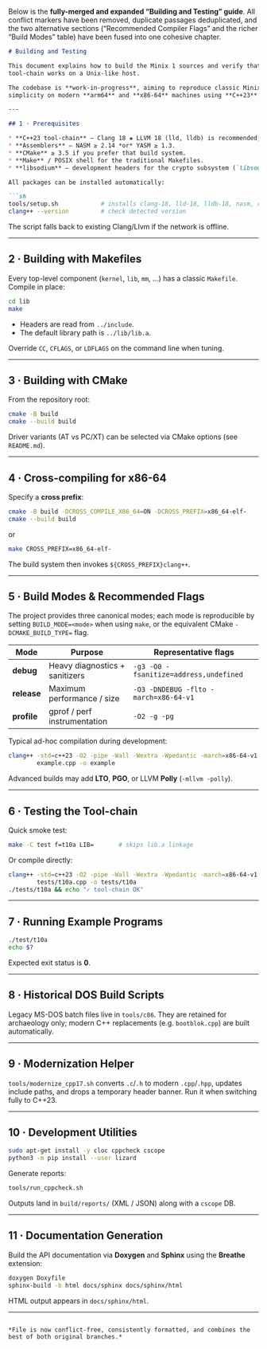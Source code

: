 Below is the **fully-merged and expanded “Building and Testing” guide**.
All conflict markers have been removed, duplicate passages deduplicated, and the two alternative sections (“Recommended Compiler Flags” and the richer “Build Modes” table) have been fused into one cohesive chapter.

````markdown
# Building and Testing

This document explains how to build the Minix 1 sources and verify that the
tool-chain works on a Unix-like host.

The codebase is **work-in-progress**, aiming to reproduce classic Minix
simplicity on modern **arm64** and **x86-64** machines using **C++23**.

---

## 1 · Prerequisites

* **C++23 tool-chain** – Clang 18 ✚ LLVM 18 (lld, lldb) is recommended; GCC 13+ also works.
* **Assemblers** – NASM ≥ 2.14 *or* YASM ≥ 1.3.
* **CMake** ≥ 3.5 if you prefer that build system.
* **Make** / POSIX shell for the traditional Makefiles.
* **libsodium** – development headers for the crypto subsystem (`libsodium-dev`).

All packages can be installed automatically:

```sh
tools/setup.sh            # installs clang-18, lld-18, lldb-18, nasm, cmake …
clang++ --version         # check detected version
````

The script falls back to existing Clang/Llvm if the network is offline.

---

## 2 · Building with Makefiles

Every top-level component (`kernel`, `lib`, `mm`, …) has a classic
`Makefile`. Compile in place:

```sh
cd lib
make
```

* Headers are read from `../include`.
* The default library path is `../lib/lib.a`.

Override `CC`, `CFLAGS`, or `LDFLAGS` on the command line when tuning.

---

## 3 · Building with CMake

From the repository root:

```sh
cmake -B build
cmake --build build
```

Driver variants (AT vs PC/XT) can be selected via CMake options (see
`README.md`).

---

## 4 · Cross-compiling for x86-64

Specify a **cross prefix**:

```sh
cmake -B build -DCROSS_COMPILE_X86_64=ON -DCROSS_PREFIX=x86_64-elf-
cmake --build build
```

or

```sh
make CROSS_PREFIX=x86_64-elf-
```

The build system then invokes `${CROSS_PREFIX}clang++`.

---

## 5 · Build Modes & Recommended Flags

The project provides three canonical modes; each mode is reproducible by
setting `BUILD_MODE=<mode>` when using `make`, or the equivalent CMake
`-DCMAKE_BUILD_TYPE=` flag.

| Mode        | Purpose                        | Representative flags                   |
| ----------- | ------------------------------ | -------------------------------------- |
| **debug**   | Heavy diagnostics + sanitizers | `-g3 -O0 -fsanitize=address,undefined` |
| **release** | Maximum performance / size     | `-O3 -DNDEBUG -flto -march=x86-64-v1`     |
| **profile** | gprof / perf instrumentation   | `-O2 -g -pg`                           |

Typical ad-hoc compilation during development:

```sh
clang++ -std=c++23 -O2 -pipe -Wall -Wextra -Wpedantic -march=x86-64-v1 \
        example.cpp -o example
```

Advanced builds may add **LTO**, **PGO**, or LLVM **Polly** (`-mllvm -polly`).

---

## 6 · Testing the Tool-chain

Quick smoke test:

```sh
make -C test f=t10a LIB=       # skips lib.a linkage
```

Or compile directly:

```sh
clang++ -std=c++23 -O2 -pipe -Wall -Wextra -Wpedantic -march=x86-64-v1 \
        tests/t10a.cpp -o tests/t10a
./tests/t10a && echo "✓ tool-chain OK"
```

---

## 7 · Running Example Programs

```sh
./test/t10a
echo $?
```

Expected exit status is **0**.

---

## 8 · Historical DOS Build Scripts

Legacy MS-DOS batch files live in `tools/c86`. They are retained for
archaeology only; modern C++ replacements (e.g. `bootblok.cpp`) are built
automatically.

---

## 9 · Modernization Helper

`tools/modernize_cpp17.sh` converts `.c`/`.h` to modern `.cpp`/`.hpp`,
updates include paths, and drops a temporary header banner. Run it when
switching fully to C++23.

---

## 10 · Development Utilities

```sh
sudo apt-get install -y cloc cppcheck cscope
python3 -m pip install --user lizard
```

Generate reports:

```sh
tools/run_cppcheck.sh
```

Outputs land in `build/reports/` (XML / JSON) along with a `cscope` DB.

---

## 11 · Documentation Generation

Build the API documentation via **Doxygen** and **Sphinx** using the
**Breathe** extension:

```sh
doxygen Doxyfile
sphinx-build -b html docs/sphinx docs/sphinx/html
```

HTML output appears in `docs/sphinx/html`.

---

```

*File is now conflict-free, consistently formatted, and combines the best of both original branches.*
```
